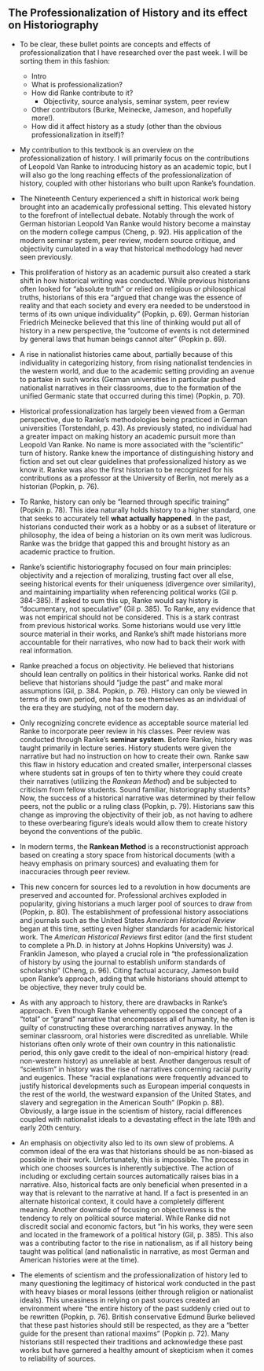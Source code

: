 ## The Professionalization of History and its effect on Historiography
- To be clear, these bullet points are concepts and effects of professionalization that I have researched over the past week. I will be sorting them in this fashion:
  - Intro
  - What is professionalization?
  - How did Ranke contribute to it?
	  - Objectivity, source analysis, seminar system, peer review
  - Other contributors (Burke, Meinecke, Jameson, and hopefully more!). 
  - How did it affect history as a study (other than the obvious professionalization in itself)?

- My contribution to this textbook is an overview on the professionalization of history. I will primarily focus on the contributions of Leopold Van Ranke to introducing history as an academic topic, but I will also go the long reaching effects of the professionalization of history, coupled with other historians who built upon Ranke’s foundation. 
- The Nineteenth Century experienced a shift in historical work being brought into an academically professional setting. This elevated history to the forefront of intellectual debate. Notably through the work of German historian Leopold Van Ranke would history become a mainstay on the modern college campus (Cheng, p. 92). His application of the modern seminar system, peer review, modern source critique, and objectivity cumulated in a way that historical methodology had never seen previously. 
- This proliferation of history as an academic pursuit also created a stark shift in how historical writing was conducted. While previous historians often looked for “absolute truth” or relied on religious or philosophical truths, historians of this era “argued that change was the essence of reality and that each society and every era needed to be understood in terms of its own unique individuality” (Popkin, p. 69). German historian Friedrich Meinecke believed that this line of thinking would put all of history in a new perspective, the “outcome of events is not determined by general laws that human beings cannot alter” (Popkin p. 69). 
- A rise in nationalist histories came about, partially because of this individuality in categorizing history, from rising nationalist tendencies in the western world, and due to the academic setting providing an avenue to partake in such works (German universities in particular pushed nationalist narratives in their classrooms, due to the formation of the unified Germanic state that occurred during this time) (Popkin, p. 70).
- Historical professionalization has largely been viewed from a German perspective, due to Ranke’s methodologies being practiced in German universities (Torstendahl, p. 43). As previously stated, no individual had a greater impact on making history an academic pursuit more than Leopold Van Ranke. No name is more associated with the “scientific” turn of history. Ranke knew the importance of distinguishing history and fiction and set out clear guidelines that professionalized history as we know it. Ranke was also the first historian to be recognized for his contributions as a professor at the University of Berlin, not merely as a historian (Popkin, p. 76).
- To Ranke, history can only be “learned through specific training” (Popkin p. 78). This idea naturally holds history to a higher standard, one that seeks to accurately tell **what actually happened**. In the past, historians conducted their work as a hobby or as a subset of literature or philosophy, the idea of being a historian on its own merit was ludicrous. Ranke was the bridge that gapped this and brought history as an academic practice to fruition. 
- Ranke’s scientific historiography focused on four main principles: objectivity and a rejection of moralizing, trusting fact over all else, seeing historical events for their uniqueness (divergence over similarity), and maintaining impartiality when referencing political works (Gil p. 384-385).  If asked to sum this up, Ranke would say history is “documentary, not speculative” (Gil p. 385). To Ranke, any evidence that was not empirical should not be considered. This is a stark contrast from previous historical works. Some historians would use very little source material in their works, and Ranke’s shift made historians more accountable for their narratives, who now had to back their work with real information. 
- Ranke preached a focus on objectivity. He believed that historians should lean centrally on politics in their historical works. Ranke did not believe that historians should “judge the past” and make moral assumptions (Gil, p. 384. Popkin, p. 76). History can only be viewed in terms of its own period, one has to see themselves as an individual of the era they are studying, not of the modern day. 
- Only recognizing concrete evidence as acceptable source material led Ranke to incorporate peer review in his classes. Peer review was conducted through Ranke’s **seminar system**. Before Ranke, history was taught primarily in lecture series. History students were given the narrative but had no instruction on how to create their own. Ranke saw this flaw in history education and created smaller, interpersonal classes where students sat in groups of ten to thirty where they could create their narratives (utilizing the *Rankean Method*) and be subjected to criticism from fellow students. Sound familiar, historiography students? Now, the success of a historical narrative was determined by their fellow peers, not the public or a ruling class (Popkin, p. 79). Historians saw this change as improving the objectivity of their job, as not having to adhere to these overbearing figure’s ideals would allow them to create history beyond the conventions of the public. 
- In modern terms, the **Rankean Method** is a reconstructionist approach based on creating a story space from historical documents (with a heavy emphasis on primary sources) and evaluating them for inaccuracies through peer review. 
- This new concern for sources led to a revolution in how documents are preserved and accounted for. Professional archives exploded in popularity, giving historians a much larger pool of sources to draw from (Popkin, p. 80). The establishment of professional history associations and journals such as the United States *American Historical Review* began at this time, setting even higher standards for academic historical work. The *American Historical Reviews* first editor (and the first student to complete a Ph.D. in history at Johns Hopkins University) was J. Franklin Jameson, who played a crucial role in “the professionalization of history by using the journal to establish uniform standards of scholarship” (Cheng, p. 96). Citing factual accuracy, Jameson build upon Ranke’s approach, adding that while historians should attempt to be objective, they never truly could be. 
- As with any approach to history, there are drawbacks in Ranke’s approach. Even though Ranke vehemently opposed the concept of a “total” or “grand” narrative that encompasses all of humanity, he often is guilty of constructing these overarching narratives anyway. In the seminar classroom, oral histories were discredited as unreliable. While historians often only wrote of their own country in this nationalistic period, this only gave credit to the ideal of non-empirical history (read: non-western history) as unreliable at best. Another dangerous result of “scientism” in history was the rise of narratives concerning racial purity and eugenics. These “racial explanations were frequently advanced to justify historical developments such as European imperial conquests in the rest of the world, the westward expansion of the United States, and slavery and segregation in the American South” (Popkin p. 88). Obviously, a large issue in the scientism of history, racial differences coupled with nationalist ideals to a devastating effect in the late 19th and early 20th century. 
- An emphasis on objectivity also led to its own slew of problems. A common ideal of the era was that historians should be as non-biased as possible in their work. Unfortunately, this is impossible. The process in which one chooses sources is inherently subjective. The action of including or excluding certain sources automatically raises bias in a narrative. Also, historical facts are only beneficial when presented in a way that is relevant to the narrative at hand. If a fact is presented in an alternate historical context, it could have a completely different meaning. Another downside of focusing on objectiveness is the tendency to rely on political source material. While Ranke did not discredit social and economic factors, but “in his works, they were seen and located in the framework of a political history (Gil, p. 385). This also was a contributing factor to the rise in nationalism, as if all history being taught was political (and nationalistic in narrative, as most German and American histories were at the time). 
- The elements of scientism and the professionalization of history led to many questioning the legitimacy of historical work conducted in the past with heavy biases or moral lessons (either through religion or nationalist ideals). This uneasiness in relying on past sources created an environment where “the entire history of the past suddenly cried out to be rewritten (Popkin, p. 76). British conservative Edmund Burke believed that these past histories should still be respected, as they are a “better guide for the present than rational maxims” (Popkin p. 72). Many historians still respected their traditions and acknowledge these past works but have garnered a healthy amount of skepticism when it comes to reliability of sources. 



